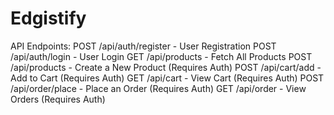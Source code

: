 # Edgistify
API Endpoints:
POST /api/auth/register - User Registration
POST /api/auth/login - User Login
GET /api/products - Fetch All Products
POST /api/products - Create a New Product (Requires Auth)
POST /api/cart/add - Add to Cart (Requires Auth)
GET /api/cart - View Cart (Requires Auth)
POST /api/order/place - Place an Order (Requires Auth)
GET /api/order - View Orders (Requires Auth)